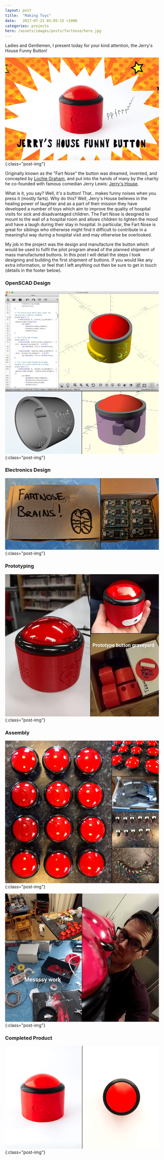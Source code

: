 ```yaml
---
layout: post
title:  "Making Toys"
date:   2017-07-21 03:05:15 +1000
categories: projects
hero: /assets/images/posts/fartnose/hero.jpg
---
```


Ladies and Gentlemen, I present today for your kind attention, the Jerry's House Funny Button! 

![Jerry's House](/assets/images/posts/fartnose/pro-fartnose-2.jpg){:class="post-img"}

Originally known as the "Fart Nose" the button was dreamed, invented, and concepted by [Lochie Graham](http://www.heraldsun.com.au/news/victoria/lochie-graham-13-brings-joy-laughter-to-sick-kids-in-new-york-with-his-laughing-gadgets/news-story/856f9160537e99feb47d0ac40b0bd412), and put into the hands of many by the charity he co-founded with famous comedian Jerry Lewis: [Jerry's House](https://www.jerryshouse.net/).

What is it, you say? Well, it's a button! That.. makes funny noises when you press it (mostly farts). Why do this? Well, Jerry's House believes in the healing power of laughter and as a part of their mission they have developed a number of toys which aim to improve the quality of hospital visits for sick and disadvantaged children. The Fart Nose is designed to mount to the wall of a hospital room and allows children to lighten the mood and have a laugh during their stay in hospital. In particular, the Fart Nose is great for siblings who otherwise might find it difficult to contribute in a meaningful way during a hospital visit and may otherwise be overlooked.

My job in the project was the design and manufacture the button which would be used to fulfil the pilot program ahead of the planned shipment of mass manufactured buttons. In this post I will detail the steps I took designing and building the first shipment of buttons. If you would like any extra information, or feel that I left anything out then be sure to get in touch (details in the footer below).

### OpenSCAD Design

![](/assets/images/posts/fartnose/design.png){:class="post-img"}

### Electronics Design

![](/assets/images/posts/fartnose/brains.png){:class="post-img"}

### Prototyping

![](/assets/images/posts/fartnose/proto.jpg){:class="post-img"}

### Assembly

![](/assets/images/posts/fartnose/build.jpg){:class="post-img"}


![](/assets/images/posts/fartnose/messy.png){:class="post-img"}

### Completed Product

![The Fartnose!](/assets/images/posts/fartnose/pro-fartnose.png){:class="post-img"}
